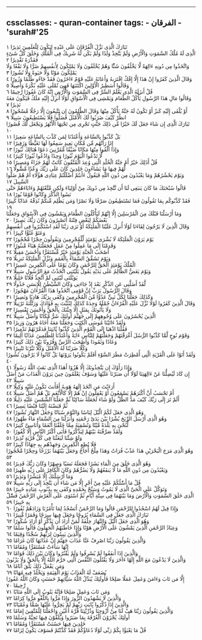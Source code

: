 
---
cssclasses:
    - quran-container
tags:
    - الفرقان
    - 'surah#'25
---

تَبَارَكَ الَّذِى نَزَّلَ الْفُرْقَانَ عَلَى عَبْدِهِ لِيَكُونَ لِلْعَلَمِينَ نَذِيرًا  ١<br>
الَّذِى لَهُ مُلْكُ السَّمَوَتِ وَالْأَرْضِ وَلَمْ يَتَّخِذْ وَلَدًا وَلَمْ يَكُن لَّهُ شَرِيكٌ فِى الْمُلْكِ وَخَلَقَ كُلَّ شَىْءٍ فَقَدَّرَهُ تَقْدِيرًا  ٢<br>
وَاتَّخَذُوا مِن دُونِهِ ءَالِهَةً لَّا يَخْلُقُونَ شَئًْا وَهُمْ يُخْلَقُونَ وَلَا يَمْلِكُونَ لِأَنفُسِهِمْ ضَرًّا وَلَا نَفْعًا وَلَا يَمْلِكُونَ مَوْتًا وَلَا حَيَوةً وَلَا نُشُورًا  ٣<br>
وَقَالَ الَّذِينَ كَفَرُوا إِنْ هَذَا إِلَّا إِفْكٌ افْتَرَىهُ وَأَعَانَهُ عَلَيْهِ قَوْمٌ ءَاخَرُونَ فَقَدْ جَاءُو ظُلْمًا وَزُورًا  ٤<br>
وَقَالُوا أَسَطِيرُ الْأَوَّلِينَ اكْتَتَبَهَا فَهِىَ تُمْلَى عَلَيْهِ بُكْرَةً وَأَصِيلًا  ٥<br>
قُلْ أَنزَلَهُ الَّذِى يَعْلَمُ السِّرَّ فِى السَّمَوَتِ وَالْأَرْضِ إِنَّهُ كَانَ غَفُورًا رَّحِيمًا  ٦<br>
وَقَالُوا مَالِ هَذَا الرَّسُولِ يَأْكُلُ الطَّعَامَ وَيَمْشِى فِى الْأَسْوَاقِ لَوْلَا أُنزِلَ إِلَيْهِ مَلَكٌ فَيَكُونَ مَعَهُ نَذِيرًا  ٧<br>
أَوْ يُلْقَى إِلَيْهِ كَنزٌ أَوْ تَكُونُ لَهُ جَنَّةٌ يَأْكُلُ مِنْهَا وَقَالَ الظَّلِمُونَ إِن تَتَّبِعُونَ إِلَّا رَجُلًا مَّسْحُورًا  ٨<br>
انظُرْ كَيْفَ ضَرَبُوا لَكَ الْأَمْثَلَ فَضَلُّوا فَلَا يَسْتَطِيعُونَ سَبِيلًا  ٩<br>
تَبَارَكَ الَّذِى إِن شَاءَ جَعَلَ لَكَ خَيْرًا مِّن ذَلِكَ جَنَّتٍ تَجْرِى مِن تَحْتِهَا الْأَنْهَرُ وَيَجْعَل لَّكَ قُصُورًا  ١۰<br>
بَلْ كَذَّبُوا بِالسَّاعَةِ وَأَعْتَدْنَا لِمَن كَذَّبَ بِالسَّاعَةِ سَعِيرًا  ١١<br>
إِذَا رَأَتْهُم مِّن مَّكَانٍ بَعِيدٍ سَمِعُوا لَهَا تَغَيُّظًا وَزَفِيرًا  ١٢<br>
وَإِذَا أُلْقُوا مِنْهَا مَكَانًا ضَيِّقًا مُّقَرَّنِينَ دَعَوْا هُنَالِكَ ثُبُورًا  ١٣<br>
لَّا تَدْعُوا الْيَوْمَ ثُبُورًا وَحِدًا وَادْعُوا ثُبُورًا كَثِيرًا  ١٤<br>
قُلْ أَذَلِكَ خَيْرٌ أَمْ جَنَّةُ الْخُلْدِ الَّتِى وُعِدَ الْمُتَّقُونَ كَانَتْ لَهُمْ جَزَاءً وَمَصِيرًا  ١٥<br>
لَّهُمْ فِيهَا مَا يَشَاءُونَ خَلِدِينَ كَانَ عَلَى رَبِّكَ وَعْدًا مَّسُْٔولًا  ١٦<br>
وَيَوْمَ يَحْشُرُهُمْ وَمَا يَعْبُدُونَ مِن دُونِ اللَّهِ فَيَقُولُ ءَأَنتُمْ أَضْلَلْتُمْ عِبَادِى هَؤُلَاءِ أَمْ هُمْ ضَلُّوا السَّبِيلَ  ١٧<br>
قَالُوا سُبْحَنَكَ مَا كَانَ يَنبَغِى لَنَا أَن نَّتَّخِذَ مِن دُونِكَ مِنْ أَوْلِيَاءَ وَلَكِن مَّتَّعْتَهُمْ وَءَابَاءَهُمْ حَتَّى نَسُوا الذِّكْرَ وَكَانُوا قَوْمًا بُورًا  ١٨<br>
فَقَدْ كَذَّبُوكُم بِمَا تَقُولُونَ فَمَا تَسْتَطِيعُونَ صَرْفًا وَلَا نَصْرًا وَمَن يَظْلِم مِّنكُمْ نُذِقْهُ عَذَابًا كَبِيرًا  ١٩<br>
وَمَا أَرْسَلْنَا قَبْلَكَ مِنَ الْمُرْسَلِينَ إِلَّا إِنَّهُمْ لَيَأْكُلُونَ الطَّعَامَ وَيَمْشُونَ فِى الْأَسْوَاقِ وَجَعَلْنَا بَعْضَكُمْ لِبَعْضٍ فِتْنَةً أَتَصْبِرُونَ وَكَانَ رَبُّكَ بَصِيرًا  ٢۰<br>
وَقَالَ الَّذِينَ لَا يَرْجُونَ لِقَاءَنَا لَوْلَا أُنزِلَ عَلَيْنَا الْمَلَئِكَةُ أَوْ نَرَى رَبَّنَا لَقَدِ اسْتَكْبَرُوا فِى أَنفُسِهِمْ وَعَتَوْ عُتُوًّا كَبِيرًا  ٢١<br>
يَوْمَ يَرَوْنَ الْمَلَئِكَةَ لَا بُشْرَى يَوْمَئِذٍ لِّلْمُجْرِمِينَ وَيَقُولُونَ حِجْرًا مَّحْجُورًا  ٢٢<br>
وَقَدِمْنَا إِلَى مَا عَمِلُوا مِنْ عَمَلٍ فَجَعَلْنَهُ هَبَاءً مَّنثُورًا  ٢٣<br>
أَصْحَبُ الْجَنَّةِ يَوْمَئِذٍ خَيْرٌ مُّسْتَقَرًّا وَأَحْسَنُ مَقِيلًا  ٢٤<br>
وَيَوْمَ تَشَقَّقُ السَّمَاءُ بِالْغَمَمِ وَنُزِّلَ الْمَلَئِكَةُ تَنزِيلًا  ٢٥<br>
الْمُلْكُ يَوْمَئِذٍ الْحَقُّ لِلرَّحْمَنِ وَكَانَ يَوْمًا عَلَى الْكَفِرِينَ عَسِيرًا  ٢٦<br>
وَيَوْمَ يَعَضُّ الظَّالِمُ عَلَى يَدَيْهِ يَقُولُ يَلَيْتَنِى اتَّخَذْتُ مَعَ الرَّسُولِ سَبِيلًا  ٢٧<br>
يَوَيْلَتَى لَيْتَنِى لَمْ أَتَّخِذْ فُلَانًا خَلِيلًا  ٢٨<br>
لَّقَدْ أَضَلَّنِى عَنِ الذِّكْرِ بَعْدَ إِذْ جَاءَنِى وَكَانَ الشَّيْطَنُ لِلْإِنسَنِ خَذُولًا  ٢٩<br>
وَقَالَ الرَّسُولُ يَرَبِّ إِنَّ قَوْمِى اتَّخَذُوا هَذَا الْقُرْءَانَ مَهْجُورًا  ٣۰<br>
وَكَذَلِكَ جَعَلْنَا لِكُلِّ نَبِىٍّ عَدُوًّا مِّنَ الْمُجْرِمِينَ وَكَفَى بِرَبِّكَ هَادِيًا وَنَصِيرًا  ٣١<br>
وَقَالَ الَّذِينَ كَفَرُوا لَوْلَا نُزِّلَ عَلَيْهِ الْقُرْءَانُ جُمْلَةً وَحِدَةً كَذَلِكَ لِنُثَبِّتَ بِهِ فُؤَادَكَ وَرَتَّلْنَهُ تَرْتِيلًا  ٣٢<br>
وَلَا يَأْتُونَكَ بِمَثَلٍ إِلَّا جِئْنَكَ بِالْحَقِّ وَأَحْسَنَ تَفْسِيرًا  ٣٣<br>
الَّذِينَ يُحْشَرُونَ عَلَى وُجُوهِهِمْ إِلَى جَهَنَّمَ أُولَئِكَ شَرٌّ مَّكَانًا وَأَضَلُّ سَبِيلًا  ٣٤<br>
وَلَقَدْ ءَاتَيْنَا مُوسَى الْكِتَبَ وَجَعَلْنَا مَعَهُ أَخَاهُ هَرُونَ وَزِيرًا  ٣٥<br>
فَقُلْنَا اذْهَبَا إِلَى الْقَوْمِ الَّذِينَ كَذَّبُوا بَِٔايَتِنَا فَدَمَّرْنَهُمْ تَدْمِيرًا  ٣٦<br>
وَقَوْمَ نُوحٍ لَّمَّا كَذَّبُوا الرُّسُلَ أَغْرَقْنَهُمْ وَجَعَلْنَهُمْ لِلنَّاسِ ءَايَةً وَأَعْتَدْنَا لِلظَّلِمِينَ عَذَابًا أَلِيمًا  ٣٧<br>
وَعَادًا وَثَمُودَا وَأَصْحَبَ الرَّسِّ وَقُرُونًا بَيْنَ ذَلِكَ كَثِيرًا  ٣٨<br>
وَكُلًّا ضَرَبْنَا لَهُ الْأَمْثَلَ وَكُلًّا تَبَّرْنَا تَتْبِيرًا  ٣٩<br>
وَلَقَدْ أَتَوْا عَلَى الْقَرْيَةِ الَّتِى أُمْطِرَتْ مَطَرَ السَّوْءِ أَفَلَمْ يَكُونُوا يَرَوْنَهَا بَلْ كَانُوا لَا يَرْجُونَ نُشُورًا  ٤۰<br>
وَإِذَا رَأَوْكَ إِن يَتَّخِذُونَكَ إِلَّا هُزُوًا أَهَذَا الَّذِى بَعَثَ اللَّهُ رَسُولًا  ٤١<br>
إِن كَادَ لَيُضِلُّنَا عَنْ ءَالِهَتِنَا لَوْلَا أَن صَبَرْنَا عَلَيْهَا وَسَوْفَ يَعْلَمُونَ حِينَ يَرَوْنَ الْعَذَابَ مَنْ أَضَلُّ سَبِيلًا  ٤٢<br>
أَرَءَيْتَ مَنِ اتَّخَذَ إِلَهَهُ هَوَىهُ أَفَأَنتَ تَكُونُ عَلَيْهِ وَكِيلًا  ٤٣<br>
أَمْ تَحْسَبُ أَنَّ أَكْثَرَهُمْ يَسْمَعُونَ أَوْ يَعْقِلُونَ إِنْ هُمْ إِلَّا كَالْأَنْعَمِ بَلْ هُمْ أَضَلُّ سَبِيلًا  ٤٤<br>
أَلَمْ تَرَ إِلَى رَبِّكَ كَيْفَ مَدَّ الظِّلَّ وَلَوْ شَاءَ لَجَعَلَهُ سَاكِنًا ثُمَّ جَعَلْنَا الشَّمْسَ عَلَيْهِ دَلِيلًا  ٤٥<br>
ثُمَّ قَبَضْنَهُ إِلَيْنَا قَبْضًا يَسِيرًا  ٤٦<br>
وَهُوَ الَّذِى جَعَلَ لَكُمُ الَّيْلَ لِبَاسًا وَالنَّوْمَ سُبَاتًا وَجَعَلَ النَّهَارَ نُشُورًا  ٤٧<br>
وَهُوَ الَّذِى أَرْسَلَ الرِّيَحَ بُشْرًا بَيْنَ يَدَىْ رَحْمَتِهِ وَأَنزَلْنَا مِنَ السَّمَاءِ مَاءً طَهُورًا  ٤٨<br>
لِّنُحْىَ بِهِ بَلْدَةً مَّيْتًا وَنُسْقِيَهُ مِمَّا خَلَقْنَا أَنْعَمًا وَأَنَاسِىَّ كَثِيرًا  ٤٩<br>
وَلَقَدْ صَرَّفْنَهُ بَيْنَهُمْ لِيَذَّكَّرُوا فَأَبَى أَكْثَرُ النَّاسِ إِلَّا كُفُورًا  ٥۰<br>
وَلَوْ شِئْنَا لَبَعَثْنَا فِى كُلِّ قَرْيَةٍ نَّذِيرًا  ٥١<br>
فَلَا تُطِعِ الْكَفِرِينَ وَجَهِدْهُم بِهِ جِهَادًا كَبِيرًا  ٥٢<br>
وَهُوَ الَّذِى مَرَجَ الْبَحْرَيْنِ هَذَا عَذْبٌ فُرَاتٌ وَهَذَا مِلْحٌ أُجَاجٌ وَجَعَلَ بَيْنَهُمَا بَرْزَخًا وَحِجْرًا مَّحْجُورًا  ٥٣<br>
وَهُوَ الَّذِى خَلَقَ مِنَ الْمَاءِ بَشَرًا فَجَعَلَهُ نَسَبًا وَصِهْرًا وَكَانَ رَبُّكَ قَدِيرًا  ٥٤<br>
وَيَعْبُدُونَ مِن دُونِ اللَّهِ مَا لَا يَنفَعُهُمْ وَلَا يَضُرُّهُمْ وَكَانَ الْكَافِرُ عَلَى رَبِّهِ ظَهِيرًا  ٥٥<br>
وَمَا أَرْسَلْنَكَ إِلَّا مُبَشِّرًا وَنَذِيرًا  ٥٦<br>
قُلْ مَا أَسَْٔلُكُمْ عَلَيْهِ مِنْ أَجْرٍ إِلَّا مَن شَاءَ أَن يَتَّخِذَ إِلَى رَبِّهِ سَبِيلًا  ٥٧<br>
وَتَوَكَّلْ عَلَى الْحَىِّ الَّذِى لَا يَمُوتُ وَسَبِّحْ بِحَمْدِهِ وَكَفَى بِهِ بِذُنُوبِ عِبَادِهِ خَبِيرًا  ٥٨<br>
الَّذِى خَلَقَ السَّمَوَتِ وَالْأَرْضَ وَمَا بَيْنَهُمَا فِى سِتَّةِ أَيَّامٍ ثُمَّ اسْتَوَى عَلَى الْعَرْشِ الرَّحْمَنُ فَسَْٔلْ بِهِ خَبِيرًا  ٥٩<br>
وَإِذَا قِيلَ لَهُمُ اسْجُدُوا لِلرَّحْمَنِ قَالُوا وَمَا الرَّحْمَنُ أَنَسْجُدُ لِمَا تَأْمُرُنَا وَزَادَهُمْ نُفُورًا  ٦۰<br>
تَبَارَكَ الَّذِى جَعَلَ فِى السَّمَاءِ بُرُوجًا وَجَعَلَ فِيهَا سِرَجًا وَقَمَرًا مُّنِيرًا  ٦١<br>
وَهُوَ الَّذِى جَعَلَ الَّيْلَ وَالنَّهَارَ خِلْفَةً لِّمَنْ أَرَادَ أَن يَذَّكَّرَ أَوْ أَرَادَ شُكُورًا  ٦٢<br>
وَعِبَادُ الرَّحْمَنِ الَّذِينَ يَمْشُونَ عَلَى الْأَرْضِ هَوْنًا وَإِذَا خَاطَبَهُمُ الْجَهِلُونَ قَالُوا سَلَمًا  ٦٣<br>
وَالَّذِينَ يَبِيتُونَ لِرَبِّهِمْ سُجَّدًا وَقِيَمًا  ٦٤<br>
وَالَّذِينَ يَقُولُونَ رَبَّنَا اصْرِفْ عَنَّا عَذَابَ جَهَنَّمَ إِنَّ عَذَابَهَا كَانَ غَرَامًا  ٦٥<br>
إِنَّهَا سَاءَتْ مُسْتَقَرًّا وَمُقَامًا  ٦٦<br>
وَالَّذِينَ إِذَا أَنفَقُوا لَمْ يُسْرِفُوا وَلَمْ يَقْتُرُوا وَكَانَ بَيْنَ ذَلِكَ قَوَامًا  ٦٧<br>
وَالَّذِينَ لَا يَدْعُونَ مَعَ اللَّهِ إِلَهًا ءَاخَرَ وَلَا يَقْتُلُونَ النَّفْسَ الَّتِى حَرَّمَ اللَّهُ إِلَّا بِالْحَقِّ وَلَا يَزْنُونَ وَمَن يَفْعَلْ ذَلِكَ يَلْقَ أَثَامًا  ٦٨<br>
يُضَعَفْ لَهُ الْعَذَابُ يَوْمَ الْقِيَمَةِ وَيَخْلُدْ فِيهِ مُهَانًا  ٦٩<br>
إِلَّا مَن تَابَ وَءَامَنَ وَعَمِلَ عَمَلًا صَلِحًا فَأُولَئِكَ يُبَدِّلُ اللَّهُ سَئَِّاتِهِمْ حَسَنَتٍ وَكَانَ اللَّهُ غَفُورًا رَّحِيمًا  ٧۰<br>
وَمَن تَابَ وَعَمِلَ صَلِحًا فَإِنَّهُ يَتُوبُ إِلَى اللَّهِ مَتَابًا  ٧١<br>
وَالَّذِينَ لَا يَشْهَدُونَ الزُّورَ وَإِذَا مَرُّوا بِاللَّغْوِ مَرُّوا كِرَامًا  ٧٢<br>
وَالَّذِينَ إِذَا ذُكِّرُوا بَِٔايَتِ رَبِّهِمْ لَمْ يَخِرُّوا عَلَيْهَا صُمًّا وَعُمْيَانًا  ٧٣<br>
وَالَّذِينَ يَقُولُونَ رَبَّنَا هَبْ لَنَا مِنْ أَزْوَجِنَا وَذُرِّيَّتِنَا قُرَّةَ أَعْيُنٍ وَاجْعَلْنَا لِلْمُتَّقِينَ إِمَامًا  ٧٤<br>
أُولَئِكَ يُجْزَوْنَ الْغُرْفَةَ بِمَا صَبَرُوا وَيُلَقَّوْنَ فِيهَا تَحِيَّةً وَسَلَمًا  ٧٥<br>
خَلِدِينَ فِيهَا حَسُنَتْ مُسْتَقَرًّا وَمُقَامًا  ٧٦<br>
قُلْ مَا يَعْبَؤُا بِكُمْ رَبِّى لَوْلَا دُعَاؤُكُمْ فَقَدْ كَذَّبْتُمْ فَسَوْفَ يَكُونُ لِزَامًا  ٧٧<br>
